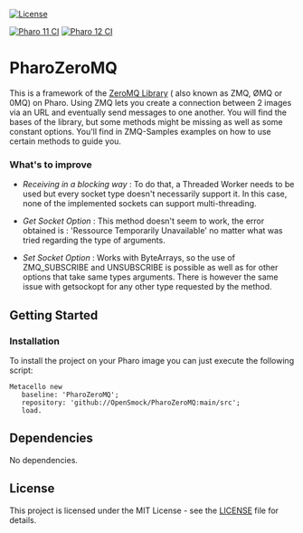 [![License](https://img.shields.io/github/license/OpenSmock/PharoZeroMQ.svg)](./LICENSE)
   
[![Pharo 11 CI](https://github.com/OpenSmock/PharoZeroMQ/actions/workflows/Pharo11CI.yml/badge.svg)](https://github.com/OpenSmock/PharoZeroMQ/actions/workflows/Pharo11CI.yml)
[![Pharo 12 CI](https://github.com/OpenSmock/PharoZeroMQ/actions/workflows/Pharo12CI.yml/badge.svg)](https://github.com/OpenSmock/PharoZeroMQ/actions/workflows/Pharo12CI.yml)

# PharoZeroMQ

This is a framework of the [ZeroMQ Library](https://github.com/zeromq) ( also known as ZMQ, ØMQ or 0MQ) on Pharo. Using ZMQ lets you create a connection between 2 images via an URL and eventually send messages to one another. You will find the bases of the library, but some methods might be missing as well as some constant options. You'll find in ZMQ-Samples examples on how to use certain methods to guide you.

### What's to improve
+ _Receiving in a blocking way_ : To do that, a Threaded Worker needs to be used but every socket type doesn't necessarily support it. In this case, none of the implemented sockets can support multi-threading.

+ _Get Socket Option_ : This method doesn't seem to work, the error obtained is : 'Ressource Temporarily Unavailable' no matter what was tried regarding the type of arguments.

+ _Set Socket Option_ : Works with ByteArrays, so the use of ZMQ_SUBSCRIBE and UNSUBSCRIBE is possible as well as for other options that take same types arguments. There is however the same issue with getsockopt for any other type requested by the method.

## Getting Started

### Installation

To install the project on your Pharo image you can just execute the following script:

```smalltalk
Metacello new
   baseline: 'PharoZeroMQ';
   repository: 'github://OpenSmock/PharoZeroMQ:main/src';
   load.
```

## Dependencies

No dependencies.

## License

This project is licensed under the MIT License - see the [LICENSE](LICENSE) file for details.
